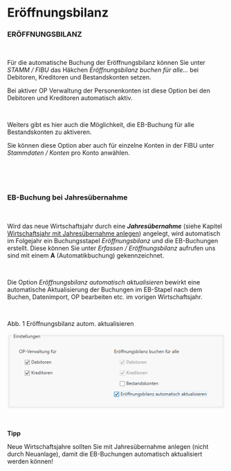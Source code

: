 # Eröffnungsbilanz

### ERÖFFNUNGSBILANZ

&nbsp;

Für die automatische Buchung der Eröffnungsbilanz können Sie unter *STAMM / FIBU* das Häkchen *Eröffnungsbilanz buchen für alle...* bei Debitoren, Kreditoren und Bestandskonten setzen.

Bei aktiver OP Verwaltung der Personenkonten ist diese Option bei den Debitoren und Kreditoren automatisch aktiv.

&nbsp;

Weiters gibt es hier auch die Möglichkeit, die EB-Buchung für alle Bestandskonten zu aktiveren.&nbsp;

Sie können diese Option aber auch für einzelne Konten in der FIBU unter *Stammdaten / Konten* pro Konto anwählen.

&nbsp;

&nbsp;

### EB-Buchung bei Jahresübernahme

&nbsp;

Wird das neue Wirtschaftsjahr durch eine ***Jahresübernahme*** (siehe Kapitel [Wirtschaftsjahr mit Jahresübernahme anlegen](<NeuesWirtschaftsjahranlegen.md#Wirtschaftsjahr\_mit\_Jahresübernahme\_anlegen>)) angelegt, wird automatisch im Folgejahr ein Buchungsstapel *Eröffnungsbilanz* und die EB-Buchungen erstellt. Diese können Sie unter *Erfassen / Eröffnungsbilanz* aufrufen uns sind mit einem **A** (Automatikbuchung) gekennzeichnet.

&nbsp;

Die Option *Eröffnungsbilanz automatisch aktualisieren* bewirkt eine automatische Aktualisierung der Buchungen im EB-Stapel nach dem Buchen, Datenimport, OP bearbeiten etc. im vorigen Wirtschaftsjahr.

&nbsp;

Abb. 1 Eröffnungsbilanz autom. aktualisieren

![Image](<../assets/NeuesElement41.png>)

&nbsp;

**Tipp**

Neue Wirtschaftsjahre sollten Sie mit Jahresübernahme anlegen (nicht durch Neuanlage), damit die EB-Buchungen automatisch aktualisiert werden können\!

